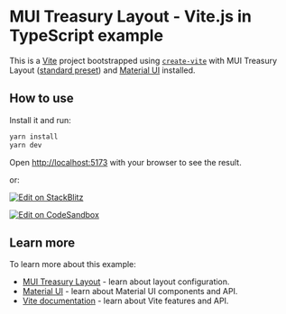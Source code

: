 # MUI Treasury Layout - Vite.js in TypeScript example

This is a [Vite](https://vitejs.dev/) project bootstrapped using [`create-vite`](https://vitejs.dev/guide/#scaffolding-your-first-vite-project) with MUI Treasury Layout ([standard preset](https://mui-treasury.com/?path=/story/layout-v6-preset-standard--standard)) and [Material UI](https://mui.com/material-ui/getting-started/) installed.

## How to use

Install it and run:

```bash
yarn install
yarn dev
```

Open [http://localhost:5173](http://localhost:5173) with your browser to see the result.

or:

<!-- #default-branch-switch -->

[![Edit on StackBlitz](https://developer.stackblitz.com/img/open_in_stackblitz.svg)](https://stackblitz.com/github/siriwatknp/mui-treasury/tree/master/examples/mui-treasury-layout-vite)

[![Edit on CodeSandbox](https://codesandbox.io/static/img/play-codesandbox.svg)](https://codesandbox.io/p/sandbox/github/siriwatknp/mui-treasury/tree/master/examples/mui-treasury-layout-vite)

## Learn more

To learn more about this example:

- [MUI Treasury Layout](https://mui-treasury.com/?path=/docs/layout-v6-introduction--docs) - learn about layout configuration.
- [Material UI](https://mui.com/material-ui/getting-started/) - learn about Material UI components and API.
- [Vite documentation](https://vitejs.dev/) - learn about Vite features and API.
